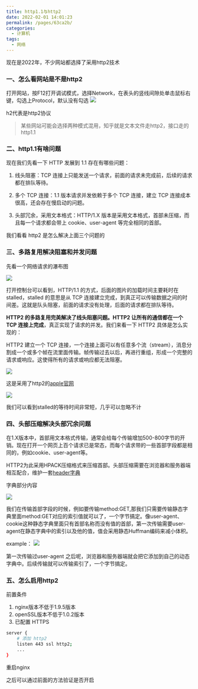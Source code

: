 ```yaml
---
title: http1.1与http2
date: 2022-02-01 14:01:23
permalink: /pages/63ca2b/
categories:
  - 计算机
tags:
  - 网络
---
```


现在是2022年，不少网站都选择了采用http2技术

### 一、怎么看网站是不是http2

打开网站，按F12打开调试模式，选择Network，在表头的竖线间隙处单击鼠标右键，勾选上Protocol，默认没有勾选
![](https://raw.gitmirror.com/GanChuanYin/picture/main/blog/20220201161051.png)

h2代表是http2协议

> 某些网站可能会选择两种模式混用，知乎就是文本文件走http2，接口走的http1.1


### 二、http1.1有啥问题

现在我们先看一下 HTTP 发展到 1.1 存在有哪些问题：

1. 线头阻塞：TCP 连接上只能发送一个请求，前面的请求未完成前，后续的请求都在排队等待。

2. 多个 TCP 连接：1.1 版本请求并发依赖于多个 TCP 连接，建立 TCP 连接成本很高，还会存在慢启动的问题。

3. 头部冗余，采用文本格式：HTTP/1.X 版本是采用文本格式，首部未压缩，而且每一个请求都会带上 cookie、user-agent 等完全相同的首部。


我们看看 http2 是怎么解决上面三个问题的

### 三、多路复用解决阻塞和并发问题

先看一个网络请求的瀑布图

![](https://raw.gitmirror.com/GanChuanYin/picture/main/blog/20220201160057.png)

打开控制台可以看到，HTTP/1.1 的方式，后面的图片的加载时间主要耗时在 stalled，stalled 的意思是从 TCP 连接建立完成，到真正可以传输数据之间的时间差。这就是队头阻塞，前面的请求没有处理，后面的请求都在排队等待。

**HTTP2 的多路复用完美解决了线头阻塞问题。HTTP2 让所有的通信都在一个 TCP 连接上完成**，真正实现了请求的并发。我们来看一下 HTTP2 具体是怎么实现的：

HTTP2 建立一个 TCP 连接，一个连接上面可以有任意多个流（stream），消息分割成一个或多个帧在流里面传输。帧传输过去以后，再进行重组，形成一个完整的请求或响应。这使得所有的请求或响应都无法阻塞。


![](https://raw.gitmirror.com/GanChuanYin/picture/main/blog/20220201155603.png)

这是采用了http2的[apple官网](https://www.apple.com/)

![](https://raw.gitmirror.com/GanChuanYin/picture/main/blog/20220201160700.png)

我们可以看到stalled的等待时间非常短，几乎可以忽略不计


### 四、头部压缩解决头部冗余问题

在1.X版本中，首部用文本格式传输，通常会给每个传输增加500-800字节的开销。现在打开一个网页上百个请求已是常态，而每个请求带的一些首部字段都是相同的，例如cookie、user-agent等。  


HTTP2为此采用HPACK压缩格式来压缩首部。头部压缩需要在浏览器和服务器端相互配合，维护一套[header字典](https://httpwg.org/specs/rfc7541.html#static.table.definition)

字典部分内容

![](https://raw.gitmirror.com/GanChuanYin/picture/main/blog/20220201162514.png)

我们在传输首部字段的时候，例如要传输method:GET,那我们只需要传输静态字典里面method:GET对应的索引值就可以了，一个字节搞定。像user-agent、cookie这种静态字典里面只有首部名称而没有值的首部，第一次传输需要user-agent在静态字典中的索引以及他的值，值会采用静态Huffman编码来减小体积。

example：
![](https://raw.gitmirror.com/GanChuanYin/picture/main/blog/20220201163020.png)

第一次传输过user-agent 之后呢，浏览器和服务器端就会把它添加到自己的动态字典中。后续传输就可以传输索引了，一个字节搞定。


### 五、怎么启用http2

前置条件
1. nginx版本不低于1.9.5版本
2. openSSL版本不低于1.0.2版本
3. 已配置 HTTPS

```sh
server {
	# 添加 http2
	listen 443 ssl http2;
	...
}

```

重启nginx

之后可以通过前面的方法验证是否开启  